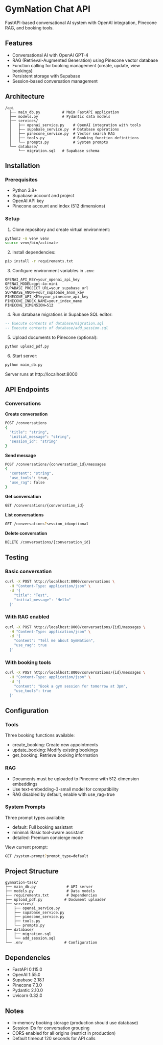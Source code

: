 # GymNation Chat API

FastAPI-based conversational AI system with OpenAI integration, Pinecone RAG, and booking tools.

## Features

- Conversational AI with OpenAI GPT-4
- RAG (Retrieval-Augmented Generation) using Pinecone vector database
- Function calling for booking management (create, update, view bookings)
- Persistent storage with Supabase
- Session-based conversation management

## Architecture

```
/api
  ├── main_db.py          # Main FastAPI application
  ├── models.py           # Pydantic data models
  ├── services/
  │   ├── openai_service.py    # OpenAI integration with tools
  │   ├── supabase_service.py  # Database operations
  │   ├── pinecone_service.py  # Vector search RAG
  │   ├── tools.py             # Booking function definitions
  │   └── prompts.py           # System prompts
  └── database/
      └── migration.sql   # Supabase schema
```

## Installation

### Prerequisites

- Python 3.8+
- Supabase account and project
- OpenAI API key
- Pinecone account and index (512 dimensions)

### Setup

1. Clone repository and create virtual environment:
```bash
python3 -m venv venv
source venv/bin/activate
```

2. Install dependencies:
```bash
pip install -r requirements.txt
```

3. Configure environment variables in `.env`:
```
OPENAI_API_KEY=your_openai_api_key
OPENAI_MODEL=gpt-4o-mini
SUPABASE_PROJECT_URL=your_supabase_url
SUPABASE_ANON=your_supabase_anon_key
PINECONE_API_KEY=your_pinecone_api_key
PINECONE_INDEX_NAME=your_index_name
PINECONE_DIMENSION=512
```

4. Run database migrations in Supabase SQL editor:
```sql
-- Execute contents of database/migration.sql
-- Execute contents of database/add_session.sql
```

5. Upload documents to Pinecone (optional):
```bash
python upload_pdf.py
```

6. Start server:
```bash
python main_db.py
```

Server runs at http://localhost:8000

## API Endpoints

### Conversations

**Create conversation**
```bash
POST /conversations
{
  "title": "string",
  "initial_message": "string",
  "session_id": "string"
}
```

**Send message**
```bash
POST /conversations/{conversation_id}/messages
{
  "content": "string",
  "use_tools": true,
  "use_rag": false
}
```

**Get conversation**
```bash
GET /conversations/{conversation_id}
```

**List conversations**
```bash
GET /conversations?session_id=optional
```

**Delete conversation**
```bash
DELETE /conversations/{conversation_id}
```

## Testing

### Basic conversation
```bash
curl -X POST http://localhost:8000/conversations \
  -H "Content-Type: application/json" \
  -d '{
    "title": "Test",
    "initial_message": "Hello"
  }'
```

### With RAG enabled
```bash
curl -X POST http://localhost:8000/conversations/{id}/messages \
  -H "Content-Type: application/json" \
  -d '{
    "content": "Tell me about GymNation",
    "use_rag": true
  }'
```

### With booking tools
```bash
curl -X POST http://localhost:8000/conversations/{id}/messages \
  -H "Content-Type: application/json" \
  -d '{
    "content": "Book a gym session for tomorrow at 3pm",
    "use_tools": true
  }'
```

## Configuration

### Tools
Three booking functions available:
- create_booking: Create new appointments
- update_booking: Modify existing bookings  
- get_booking: Retrieve booking information

### RAG
- Documents must be uploaded to Pinecone with 512-dimension embeddings
- Use text-embedding-3-small model for compatibility
- RAG disabled by default, enable with use_rag=true

### System Prompts
Three prompt types available:
- default: Full booking assistant
- minimal: Basic tool-aware assistant
- detailed: Premium concierge mode

View current prompt:
```bash
GET /system-prompt?prompt_type=default
```

## Project Structure

```
gymnation-task/
├── main_db.py              # API server
├── models.py               # Data models
├── requirements.txt        # Dependencies
├── upload_pdf.py          # Document uploader
├── services/
│   ├── openai_service.py
│   ├── supabase_service.py
│   ├── pinecone_service.py
│   ├── tools.py
│   └── prompts.py
├── database/
│   ├── migration.sql
│   └── add_session.sql
└── .env                   # Configuration
```

## Dependencies

- FastAPI 0.115.0
- OpenAI 1.55.0
- Supabase 2.18.1
- Pinecone 7.3.0
- Pydantic 2.10.0
- Uvicorn 0.32.0

## Notes

- In-memory booking storage (production should use database)
- Session IDs for conversation grouping
- CORS enabled for all origins (restrict in production)
- Default timeout 120 seconds for API calls